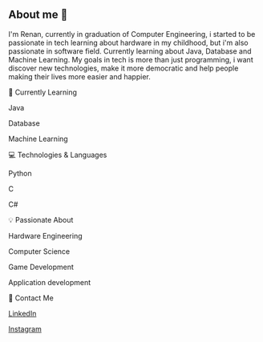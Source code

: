 ## About me 👋

I'm Renan, currently in graduation of Computer Engineering, i started to be passionate in tech learning about hardware in my childhood, but i'm also passionate in software field. Currently learning about Java, Database and Machine Learning. My goals in tech is more than just programming, i want discover new technologies, make it more democratic and help people making their lives more easier and happier.

🌱 Currently Learning

Java

Database

Machine Learning


💻 Technologies & Languages

Python

C

C#


💡 Passionate About

Hardware Engineering

Computer Science

Game Development

Application development

🤝 Contact Me

[LinkedIn](https://www.linkedin.com/in/renan-de-castro-cavalcanti-42a72429a/)

[Instagram](https://www.instagram.com/renansz__/)
